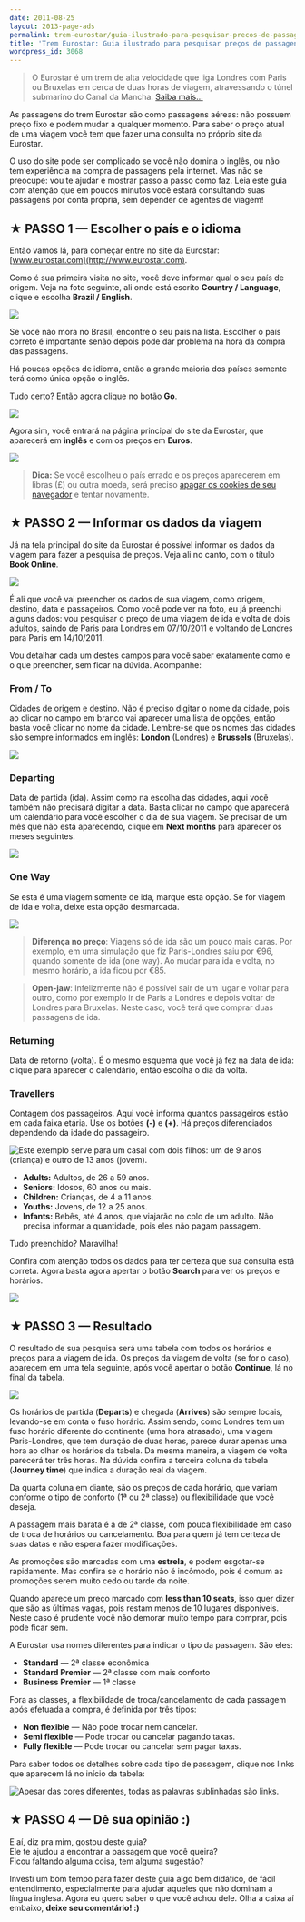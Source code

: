 ```yaml
---
date: 2011-08-25
layout: 2013-page-ads
permalink: trem-eurostar/guia-ilustrado-para-pesquisar-precos-de-passagens/
title: 'Trem Eurostar: Guia ilustrado para pesquisar preços de passagens'
wordpress_id: 3068
---
```


> O Eurostar é um trem de alta velocidade que liga Londres com Paris ou Bruxelas em cerca de duas horas de viagem, atravessando o túnel submarino do Canal da Mancha. [Saiba mais…](http://aurelio.net/trem-eurostar/)

As passagens do trem Eurostar são como passagens aéreas: não possuem preço fixo e podem mudar a qualquer momento. Para saber o preço atual de uma viagem você tem que fazer uma consulta no próprio site da Eurostar.

O uso do site pode ser complicado se você não domina o inglês, ou não tem experiência na compra de passagens pela internet. Mas não se preocupe: vou te ajudar e mostrar passo a passo como faz. Leia este guia com atenção que em poucos minutos você estará consultando suas passagens por conta própria, sem depender de agentes de viagem!


## ★ PASSO 1 — Escolher o país e o idioma

Então vamos lá, para começar entre no site da Eurostar: [www.eurostar.com](http://www.eurostar.com).

Como é sua primeira visita no site, você deve informar qual o seu país de origem. Veja na foto seguinte, ali onde está escrito **Country / Language**, clique e escolha **Brazil / English**.

![](http://aurelio.net/wp/wp-content/uploads/2011/08/01-splash-explicado.jpg)

Se você não mora no Brasil, encontre o seu país na lista. Escolher o país correto é importante senão depois pode dar problema na hora da compra das passagens.

Há poucas opções de idioma, então a grande maioria dos países somente terá como única opção o inglês.

Tudo certo? Então agora clique no botão **Go**.

![](http://aurelio.net/wp/wp-content/uploads/2011/08/01-botao-go.png)

Agora sim, você entrará na página principal do site da Eurostar, que aparecerá em **inglês** e com os preços em **Euros**.

![](http://aurelio.net/wp/wp-content/uploads/2011/08/01-principal-completa-euro.jpg)

> **Dica:** Se você escolheu o país errado e os preços aparecerem em libras (£) ou outra moeda, será preciso [apagar os cookies de seu navegador](http://www.google.com.br/support/accounts/bin/answer.py?answer=32050) e tentar novamente.


## ★ PASSO 2 — Informar os dados da viagem

Já na tela principal do site da Eurostar é possível informar os dados da viagem para fazer a pesquisa de preços. Veja ali no canto, com o título **Book Online**.

![](http://aurelio.net/wp/wp-content/uploads/2011/08/02-book-online-zoom-explicado.png)

É ali que você vai preencher os dados de sua viagem, como origem, destino, data e passageiros. Como você pode ver na foto, eu já preenchi alguns dados: vou pesquisar o preço de uma viagem de ida e volta de dois adultos, saindo de Paris para Londres em 07/10/2011 e voltando de Londres para Paris em 14/10/2011.

Vou detalhar cada um destes campos para você saber exatamente como e o que preencher, sem ficar na dúvida. Acompanhe:


### From / To

Cidades de origem e destino. Não é preciso digitar o nome da cidade, pois ao clicar no campo em branco vai aparecer uma lista de opções, então basta você clicar no nome da cidade. Lembre-se que os nomes das cidades são sempre informados em inglês: **London** (Londres) e **Brussels** (Bruxelas).

![](http://aurelio.net/wp/wp-content/uploads/2011/08/02-lista-cidades-explicado.jpg)


### Departing

Data de partida (ida). Assim como na escolha das cidades, aqui você também não precisará digitar a data. Basta clicar no campo que aparecerá um calendário para você escolher o dia de sua viagem. Se precisar de um mês que não está aparecendo, clique em **Next months** para aparecer os meses seguintes.

![](http://aurelio.net/wp/wp-content/uploads/2011/08/02-calendario-explicado.png)


### One Way

Se esta é uma viagem somente de ida, marque esta opção. Se for viagem de ida e volta, deixe esta opção desmarcada.

![](http://aurelio.net/wp/wp-content/uploads/2011/08/02-book-online-one-way-explicado.png)

> **Diferença no preço**: Viagens só de ida são um pouco mais caras. Por exemplo, em uma simulação que fiz Paris-Londres saiu por €96, quando somente de ida (one way). Ao mudar para ida e volta, no mesmo horário, a ida ficou por €85.

> **Open-jaw**: Infelizmente não é possível sair de um lugar e voltar para outro, como por exemplo ir de Paris a Londres e depois voltar de Londres para Bruxelas. Neste caso, você terá que comprar duas passagens de ida.


### Returning

Data de retorno (volta). É o mesmo esquema que você já fez na data de ida: clique para aparecer o calendário, então escolha o dia da volta.


### Travellers

Contagem dos passageiros. Aqui você informa quantos passageiros estão em cada faixa etária. Use os botões **(-)** e **(+)**. Há preços diferenciados dependendo da idade do passageiro.

![Este exemplo serve para um casal com dois filhos: um de 9 anos (criança) e outro de 13 anos (jovem).](http://aurelio.net/wp/wp-content/uploads/2011/08/02-passageiros-exemplo.png)

  * **Adults:** Adultos, de 26 a 59 anos.
  * **Seniors:** Idosos, 60 anos ou mais.
  * **Children:** Crianças, de 4 a 11 anos.
  * **Youths:** Jovens, de 12 a 25 anos.
  * **Infants:** Bebês, até 4 anos, que viajarão no colo de um adulto. Não precisa informar a quantidade, pois eles não pagam passagem.

Tudo preenchido? Maravilha!

Confira com atenção todos os dados para ter certeza que sua consulta está correta. Agora basta agora apertar o botão **Search** para ver os preços e horários.

![](http://aurelio.net/wp/wp-content/uploads/2011/08/02-book-online-botao-search.png)


## ★ PASSO 3 — Resultado

O resultado de sua pesquisa será uma tabela com todos os horários e preços para a viagem de ida. Os preços da viagem de volta (se for o caso), aparecem em uma tela seguinte, após você apertar o botão **Continue**, lá no final da tabela.

![](http://aurelio.net/wp/wp-content/uploads/2011/08/03-search-resultado-explicado.jpg)

Os horários de partida (**Departs**) e chegada (**Arrives**) são sempre locais, levando-se em conta o fuso horário. Assim sendo, como Londres tem um fuso horário diferente do continente (uma hora atrasado), uma viagem Paris-Londres, que tem duração de duas horas, parece durar apenas uma hora ao olhar os horários da tabela. Da mesma maneira, a viagem de volta parecerá ter três horas. Na dúvida confira a terceira coluna da tabela (**Journey time**) que indica a duração real da viagem.

Da quarta coluna em diante, são os preços de cada horário, que variam conforme o tipo de conforto (1ª ou 2ª classe) ou flexibilidade que você deseja.

A passagem mais barata é a de 2ª classe, com pouca flexibilidade em caso de troca de horários ou cancelamento. Boa para quem já tem certeza de suas datas e não espera fazer modificações.

As promoções são marcadas com uma **estrela**, e podem esgotar-se rapidamente. Mas confira se o horário não é incômodo, pois é comum as promoções serem muito cedo ou tarde da noite.

Quando aparece um preço marcado com **less than 10 seats**, isso quer dizer que são as últimas vagas, pois restam menos de 10 lugares disponíveis. Neste caso é prudente você não demorar muito tempo para comprar, pois pode ficar sem.

A Eurostar usa nomes diferentes para indicar o tipo da passagem. São eles:

  * **Standard** — 2ª classe econômica
  * **Standard Premier** — 2ª classe com mais conforto
  * **Business Premier** — 1ª classe

Fora as classes, a flexibilidade de troca/cancelamento de cada passagem após efetuada a compra, é definida por três tipos:

  * **Non flexible** — Não pode trocar nem cancelar.
  * **Semi flexible** — Pode trocar ou cancelar pagando taxas.
  * **Fully flexible** — Pode trocar ou cancelar sem pagar taxas.

Para saber todos os detalhes sobre cada tipo de passagem, clique nos links que aparecem lá no início da tabela:

![Apesar das cores diferentes, todas as palavras sublinhadas são links.](http://aurelio.net/wp/wp-content/uploads/2011/08/03-search-resultado-links.png)


## ★ PASSO 4 — Dê sua opinião :)

E aí, diz pra mim, gostou deste guia?  
Ele te ajudou a encontrar a passagem que você queira?  
Ficou faltando alguma coisa, tem alguma sugestão?

Investi um bom tempo para fazer deste guia algo bem didático, de fácil entendimento, especialmente para ajudar aqueles que não dominam a língua inglesa. Agora eu quero saber o que você achou dele. Olha a caixa aí embaixo, **deixe seu comentário! :)**

